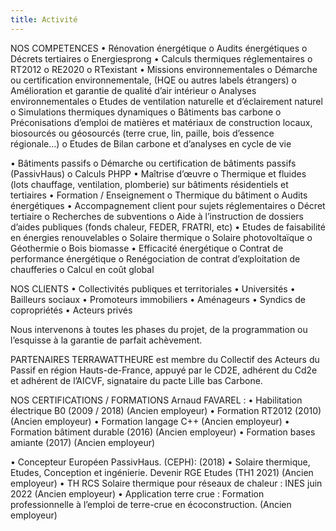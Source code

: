 ```yaml
---
title: Activité
---
```

NOS COMPETENCES
•	Rénovation énergétique
o	Audits énergétiques
o	Décrets tertiaires
o	Energiesprong
•	Calculs thermiques réglementaires
o	RT2012
o	RE2020
o	RTexistant
•	Missions environnementales
o	Démarche ou certification environnementale, (HQE ou autres labels étrangers)
o	Amélioration et garantie de qualité d’air intérieur
o	Analyses environnementales
o	Etudes de ventilation naturelle et d’éclairement naturel
o	Simulations thermiques dynamiques
o	Bâtiments bas carbone
o	Préconisations d’emploi de matières et matériaux de construction locaux, biosourcés ou géosourcés (terre crue, lin, paille, bois d’essence régionale…)
o	Etudes de Bilan carbone et d’analyses en cycle de vie

•	Bâtiments passifs
o	Démarche ou certification de bâtiments passifs (PassivHaus)
o	Calculs PHPP
•	Maîtrise d’œuvre 
o	Thermique et fluides (lots chauffage, ventilation, plomberie) sur bâtiments résidentiels et tertiaires
•	Formation / Enseignement
o	Thermique du bâtiment
o	Audits énergétiques
•	Accompagnement client pour sujets réglementaires
o	Décret tertiaire
o	Recherches de subventions
o	Aide à l’instruction de dossiers d’aides publiques (fonds chaleur, FEDER, FRATRI, etc)
•	Etudes de faisabilité en énergies renouvelables
o	Solaire thermique
o	Solaire photovoltaïque
o	Géothermie
o	Bois biomasse
•	Efficacité énergétique
o	Contrat de performance énergétique
o	Renégociation de contrat d’exploitation de chaufferies
o	Calcul en coût global


NOS CLIENTS
•	Collectivités publiques et territoriales
•	Universités
•	Bailleurs sociaux
•	Promoteurs immobiliers
•	Aménageurs
•	Syndics de copropriétés
•	Acteurs privés

Nous intervenons à toutes les phases du projet, de la programmation ou l’esquisse à la garantie de parfait achèvement.

PARTENAIRES
TERRAWATTHEURE est membre du Collectif des Acteurs du Passif en région Hauts-de-France, appuyé par le CD2E, adhérent du Cd2e et adhérent de l’AICVF, signataire du pacte Lille bas Carbone.
    
 

NOS CERTIFICATIONS / FORMATIONS
Arnaud FAVAREL :
•	Habilitation électrique B0 (2009 / 2018) (Ancien employeur)
•	Formation RT2012 (2010) (Ancien employeur)
•	Formation langage C++ (Ancien employeur)
•	Formation bâtiment durable (2016) (Ancien employeur)
•	Formation bases amiante (2017) (Ancien employeur)

•	Concepteur Européen PassivHaus. (CEPH):  (2018)
•	Solaire thermique, Etudes, Conception et ingénierie. Devenir RGE Etudes (TH1 2021) (Ancien employeur)
•	TH RCS Solaire thermique pour réseaux de chaleur : INES juin 2022 (Ancien employeur)
•	Application terre crue : Formation professionnelle à l’emploi de terre-crue en écoconstruction. (Ancien employeur)